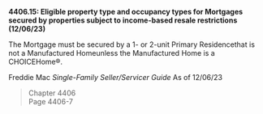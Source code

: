 **4406.15: Eligible property type and occupancy types for Mortgages
secured by properties subject to income-based resale restrictions
(12/06/23)**

The Mortgage must be secured by a 1- or 2-unit Primary Residencethat is
not a Manufactured Homeunless the Manufactured Home is a CHOICEHome®.

Freddie Mac *Single-Family Seller/Servicer Guide* As of 12/06/23

> Chapter 4406\
> Page 4406-7